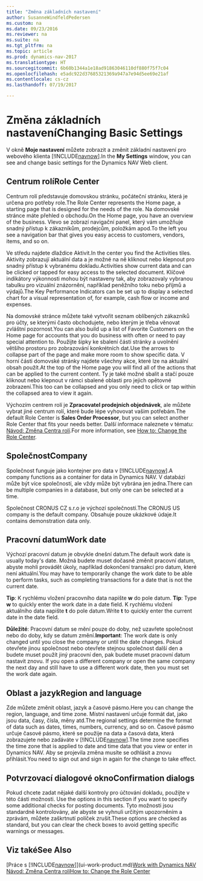 ```yaml
---
title: "Změna základních nastavení"
author: SusanneWindfeldPedersen
ms.custom: na
ms.date: 09/23/2016
ms.reviewer: na
ms.suite: na
ms.tgt_pltfrm: na
ms.topic: article
ms.prod: dynamics-nav-2017
ms.translationtype: HT
ms.sourcegitcommit: 6b60b1344a1e18ad91863046110df880f75f7c04
ms.openlocfilehash: e5adc922d37685321369a947a7e94d5ee69e21af
ms.contentlocale: cs-cz
ms.lasthandoff: 07/19/2017

---
```


# <a name="changing-basic-settings"></a><span data-ttu-id="3949b-102">Změna základních nastavení</span><span class="sxs-lookup"><span data-stu-id="3949b-102">Changing Basic Settings</span></span>
<span data-ttu-id="3949b-103">V okně **Moje nastavení** můžete zobrazit a změnit základní nastavení pro webového klienta [!INCLUDE[navnow](includes/navnow_md.md)].</span><span class="sxs-lookup"><span data-stu-id="3949b-103">In the **My Settings** window, you can see and change basic settings for the Dynamics NAV Web client.</span></span>  

## <a name="role-center"></a><span data-ttu-id="3949b-104">Centrum rolí</span><span class="sxs-lookup"><span data-stu-id="3949b-104">Role Center</span></span>
<span data-ttu-id="3949b-105">Centrum rolí představuje domovskou stránku, počáteční stránku, která je určena pro potřeby role.</span><span class="sxs-lookup"><span data-stu-id="3949b-105">The Role Center represents the Home page, a starting page that is designed for the needs of the role.</span></span> <span data-ttu-id="3949b-106">Na domovské stránce máte přehled o obchodu.</span><span class="sxs-lookup"><span data-stu-id="3949b-106">On the Home page, you have an overview of the business.</span></span> <span data-ttu-id="3949b-107">Vlevo se zobrazí navigační panel, který vám umožňuje snadný přístup k zákazníkům, prodejcům, položkám apod.</span><span class="sxs-lookup"><span data-stu-id="3949b-107">To the left you see a navigation bar that gives you easy access to customers, vendors, items, and so on.</span></span>

<span data-ttu-id="3949b-108">Ve středu najdete dlaždice Aktivit.</span><span class="sxs-lookup"><span data-stu-id="3949b-108">In the center you find the Activities tiles.</span></span> <span data-ttu-id="3949b-109">Aktivity zobrazují aktuální data a je možné na ně kliknout nebo klepnout  pro snadný přístup k vybranému dokladu.</span><span class="sxs-lookup"><span data-stu-id="3949b-109">Activities show current data and can be clicked or tapped for easy access to the selected document.</span></span> <span data-ttu-id="3949b-110">Klíčové indikátory výkonnosti mohou být nastaveny tak, aby zobrazovaly vybranou tabulku pro vizuální znázornění, například peněžního toku nebo příjmů a výdajů.</span><span class="sxs-lookup"><span data-stu-id="3949b-110">The Key Performance Indicators can be set up to display a selected chart for a visual representation of, for example, cash flow or income and expenses.</span></span>

<span data-ttu-id="3949b-111">Na domovské stránce můžete také vytvořit seznam oblíbených zákazníků pro účty, se kterými často obchodujete, nebo kterým je třeba věnovat zvláštní pozornost.</span><span class="sxs-lookup"><span data-stu-id="3949b-111">You can also build up a list of Favorite Customers on the Home page for accounts that you do business with often or need to pay special attention to.</span></span> <span data-ttu-id="3949b-112">Použijte šipky ke sbalení části stránky a uvolnění většího prostoru pro zobrazování konkrétních dat.</span><span class="sxs-lookup"><span data-stu-id="3949b-112">Use the arrows to collapse part of the page and make more room to show specific data.</span></span> <span data-ttu-id="3949b-113">V horní části domovské stránky najdete všechny akce, které lze na aktuální obsah použít.</span><span class="sxs-lookup"><span data-stu-id="3949b-113">At the top of the Home page you will find all of the actions that can be applied to the current content.</span></span> <span data-ttu-id="3949b-114">Ty je také možné sbalit a stačí pouze kliknout nebo klepnout v rámci sbalené oblasti pro jejich opětovné zobrazení.</span><span class="sxs-lookup"><span data-stu-id="3949b-114">This too can be collapsed and you only need to click or tap within the collapsed area to view it again.</span></span>

<span data-ttu-id="3949b-115">Výchozím centrem rolí je **Zpracovatel prodejních objednávek**, ale můžete vybrat jiné centrum rolí, které bude lépe vyhovovat vašim potřebám.</span><span class="sxs-lookup"><span data-stu-id="3949b-115">The default Role Center is **Sales Order Processor**, but you can select another Role Center that fits your needs better.</span></span> <span data-ttu-id="3949b-116">Další informace naleznete v tématu: [Návod: Změna Centra rolí](ui-change-role.md).</span><span class="sxs-lookup"><span data-stu-id="3949b-116">For more information, see [How to: Change the Role Center](ui-change-role.md).</span></span>

## <a name="company"></a><span data-ttu-id="3949b-117">Společnost</span><span class="sxs-lookup"><span data-stu-id="3949b-117">Company</span></span>
<span data-ttu-id="3949b-118">Společnost funguje jako kontejner pro data v [!INCLUDE[navnow](includes/navnow_md.md)].</span><span class="sxs-lookup"><span data-stu-id="3949b-118">A company functions as a container for data in Dynamics NAV.</span></span> <span data-ttu-id="3949b-119">V databázi může být více společností, ale vždy může být vybrána jen jedna.</span><span class="sxs-lookup"><span data-stu-id="3949b-119">There can be multiple companies in a database, but only one can be selected at a time.</span></span>

<span data-ttu-id="3949b-120">Společnost CRONUS CZ s.r.o je výchozí společností.</span><span class="sxs-lookup"><span data-stu-id="3949b-120">The CRONUS US company is the default company.</span></span> <span data-ttu-id="3949b-121">Obsahuje pouze ukázkové údaje.</span><span class="sxs-lookup"><span data-stu-id="3949b-121">It contains demonstration data only.</span></span>   

## <a name="work-date"></a><span data-ttu-id="3949b-122">Pracovní datum</span><span class="sxs-lookup"><span data-stu-id="3949b-122">Work date</span></span>
<span data-ttu-id="3949b-123">Výchozí pracovní datum je obvykle dnešní datum.</span><span class="sxs-lookup"><span data-stu-id="3949b-123">The default work date is usually today's date.</span></span> <span data-ttu-id="3949b-124">Možná budete muset dočasně změnit pracovní datum, abyste mohli provádět úkoly, například dokončení transakcí pro datum, které není aktuální.</span><span class="sxs-lookup"><span data-stu-id="3949b-124">You may have to temporarily change the work date to be able to perform tasks, such as completing transactions for a date that is not the current date.</span></span>

<span data-ttu-id="3949b-125">**Tip**: K rychlému vložení pracovního data napište **w** do pole datum. </span><span class="sxs-lookup"><span data-stu-id="3949b-125">**Tip**: Type **w** to quickly enter the work date in a date field.</span></span> <span data-ttu-id="3949b-126">K rychlému vložení aktuálního data napište **t** do pole datum.</span><span class="sxs-lookup"><span data-stu-id="3949b-126">Write **t** to quickly enter the current date in the date field.</span></span>

<span data-ttu-id="3949b-127">**Důležité**: Pracovní datum se mění pouze do doby, než uzavřete společnost nebo do doby, kdy se datum změní.</span><span class="sxs-lookup"><span data-stu-id="3949b-127">**Important**: The work date is only changed until you close the company or until the date changes.</span></span> <span data-ttu-id="3949b-128">Pokud otevřete jinou společnost nebo otevřete stejnou společnost další den a budete muset použít jiný pracovní den, pak budete muset pracovní datum nastavit znovu. </span><span class="sxs-lookup"><span data-stu-id="3949b-128">If you open a different company or open the same company the next day and still have to use a different work date, then you must set the work date again.</span></span>

## <a name="region-and-language"></a><span data-ttu-id="3949b-129">Oblast a jazyk</span><span class="sxs-lookup"><span data-stu-id="3949b-129">Region and language</span></span>
<span data-ttu-id="3949b-130">Zde můžete změnit oblast, jazyk a časové pásmo.</span><span class="sxs-lookup"><span data-stu-id="3949b-130">Here you can change the region, language, and time zone.</span></span> <span data-ttu-id="3949b-131">Místní nastavení určuje formát dat, jako jsou data, časy, čísla, měny atd.</span><span class="sxs-lookup"><span data-stu-id="3949b-131">The regional settings determine the format of data such as dates, times, numbers, currency, and so on.</span></span> <span data-ttu-id="3949b-132">Časové pásmo určuje časové pásmo, které se použije na data a časová data, která zobrazujete nebo zadáváte v [!INCLUDE[navnow](includes/navnow_md.md)].</span><span class="sxs-lookup"><span data-stu-id="3949b-132">The time zone specifies the time zone that is applied to date and time data that you view or enter in Dynamics NAV.</span></span> <span data-ttu-id="3949b-133">Aby se projevila změna musíte se odhlásit a znovu přihlásit.</span><span class="sxs-lookup"><span data-stu-id="3949b-133">You need to sign out and sign in again for the change to take effect.</span></span>

## <a name="confirmation-dialogs"></a><span data-ttu-id="3949b-134">Potvrzovací dialogové okno</span><span class="sxs-lookup"><span data-stu-id="3949b-134">Confirmation dialogs</span></span>
<span data-ttu-id="3949b-135">Pokud chcete zadat nějaké další kontroly pro účtování dokladu, použijte v této části možnosti. </span><span class="sxs-lookup"><span data-stu-id="3949b-135">Use the options in this section if you want to specify some additional checks for posting documents.</span></span> <span data-ttu-id="3949b-136">Tyto možnosti jsou standardně kontrolovány, ale abyste se vyhnuli určitým upozorněním a zprávám, můžete zaškrtnutí políček zrušit.</span><span class="sxs-lookup"><span data-stu-id="3949b-136">These options are checked as standard, but you can clear the check boxes to avoid getting specific warnings or messages.</span></span>

## <a name="see-also"></a><span data-ttu-id="3949b-137">Viz také</span><span class="sxs-lookup"><span data-stu-id="3949b-137">See Also</span></span>
<span data-ttu-id="3949b-138">[Práce s [!INCLUDE[navnow](includes/navnow_md.md)]](ui-work-product.md)</span><span class="sxs-lookup"><span data-stu-id="3949b-138">[Work with Dynamics NAV](ui-work-product.md)</span></span>  
[<span data-ttu-id="3949b-139">Návod: Změna Centra rolí</span><span class="sxs-lookup"><span data-stu-id="3949b-139">How to: Change the Role Center</span></span>](ui-change-role.md)  

